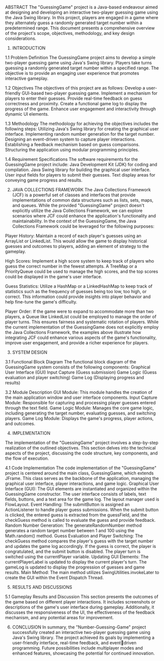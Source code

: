 ABSTRACT
The "GuessingGame" project is a Java-based endeavour aimed at designing and 
developing an interactive two-player guessing game using the Java Swing library. 
In this project, players are engaged in a game where they alternately guess a 
randomly generated target number within a predetermined range. This 
document presents a comprehensive overview of the project's scope, 
objectives, methodology, and key design considerations.

1. INTRODUCTION

1.1 Problem Definition
The GuessingGame project aims to develop a simple two-player guessing game 
using Java's Swing library. Players take turns guessing a randomly generated 
target number within a specified range. The objective is to provide an engaging 
user experience that promotes interactive gameplay.

1.2 Objectives
The objectives of this project are as follows:
Develop a user-friendly GUI-based two-player guessing game. 
Implement a mechanism for players to enter their guesses.
Provide real-time feedback on guess correctness and proximity. 
Create a functional game log to display the progress of the game.
Enhance user engagement and interactivity through dynamic UI elements.

1.3 Methodology
The methodology for achieving the objectives includes the following steps: 
Utilizing Java's Swing library for creating the graphical user interface.
Implementing random number generation for the target number. 
Designing an event-driven system to capture player interactions. 
Establishing a feedback mechanism based on guess comparisons. 
Structuring the application using modular programming principles.

1.4 Requirement Specifications
The software requirements for the GuessingGame project include: 
Java Development Kit (JDK) for coding and compilation.
Java Swing library for building the graphical user interface. 
User input fields for players to submit their guesses.
Text display areas for conveying game progress and results.

2. JAVA COLLECTIONS FRAMEWORK
The Java Collections Framework (JCF) is a powerful set of classes and interfaces 
that provide implementations of common data structures such as lists, sets, 
maps, and queues. While the provided "GuessingGame" project doesn't 
explicitly utilize the Java Collections Framework, we can explore scenarios 
where JCF could enhance the application's functionality and maintainability.
In the context of the GuessingGame, the Java Collections Framework could be 
leveraged for the following purposes:

Player History: Maintain a record of each player's guesses using an ArrayList or 
LinkedList. This would allow the game to display historical guesses and 
outcomes to players, adding an element of strategy to the gameplay.

High Scores: Implement a high score system to keep track of players who guess 
the correct number in the fewest attempts. A TreeMap or a PriorityQueue 
could be used to manage the high scores, and the top scores could be 
displayed in the game's user interface.

Guess Statistics: Utilize a HashMap or a LinkedHashMap to keep track of 
statistics such as the frequency of guesses being too low, too high, or correct. 
This information could provide insights into player behavior and help fine-tune 
the game's difficulty.

Player Order: If the game were to expand to accommodate more than two 
players, a Queue like LinkedList could be employed to manage the order of 
player turns. This ensures fairness and systematic rotation of players.
While the current implementation of the GuessingGame does not explicitly 
employ the Java Collections Framework, the examples above illustrate how 
integrating JCF could enhance various aspects of the game's functionality, 
improve user engagement, and provide a richer experience for players.

3. SYSTEM DESIGN

3.1 Functional Block Diagram
The functional block diagram of the GuessingGame system consists of the 
following components:
Graphical User Interface (GUI) 
Input Capture (Guess submission)
Game Logic (Guess evaluation and player switching) 
Game Log (Displaying progress and results)

3.2 Module Description
GUI Module: This module handles the creation of the main application window 
and user interface components.
Input Capture Module: Responsible for capturing and processing player 
guesses entered through the text field.
Game Logic Module: Manages the core game logic, including generating the 
target number, evaluating guesses, and switching players.
Game Log Module: Displays the game's progress, player actions, and 
outcomes.

4. IMPLEMENTATION

The implementation of the "GuessingGame" project involves a step-by-step 
realization of the outlined objectives. This section delves into the technical 
aspects of the project, discussing the code structure, key components, and the 
flow of execution.

4.1 Code Implementation
The code implementation of the "GuessingGame" project is centered around 
the main class, GuessingGame, which extends JFrame. This class serves as the 
backbone of the application, managing the graphical user interface, player 
interactions, and game logic.
Graphical User Interface (GUI):
The GUI elements are instantiated and organized within the GuessingGame 
constructor. The user interface consists of labels, text fields, buttons, and a 
text area for the game log. The layout manager used is FlowLayout.
Event Handling:
The submitButton is assigned an ActionListener to handle player guess 
submissions. When the submit button is clicked, the entered guess is extracted 
from the guessField, and the checkGuess method is called to evaluate the 
guess and provide feedback.
Random Number Generation:
The generateRandomNumber method generates a random target number 
between 1 and 100 using the Math.random() method.
Guess Evaluation and Player Switching:
The checkGuess method compares the player's guess with the target number 
and updates the game log accordingly. If the guess is correct, the player is 
congratulated, and the submit button is disabled. The player turn is switched 
using the currentPlayer variable.
Updating GUI Elements:
The currentPlayerLabel is updated to display the current player's turn. The 
gameLog is updated to display the progression of guesses and game results.
Main Method:
The main method utilizes SwingUtilities.invokeLater to create the GUI within 
the Event Dispatch Thread.

5. RESULTS AND DISCUSSIONS

5.1 Gameplay Results and Discussion
This section presents the outcomes of the game based on different player 
interactions. It includes screenshots or descriptions of the game's user 
interface during gameplay. Additionally, it discusses the responsiveness of the 
UI, the effectiveness of the feedback mechanism, and any potential areas for 
improvement.

6. CONCLUSION
In summary, the "Number-Guessing-Game" project successfully created an interactive 
two-player guessing game using Java's Swing library. The project achieved its 
goals by implementing a user-friendly interface, real-time feedback, and eventdriven programming. Future possibilities include multiplayer modes and 
enhanced features, showcasing the potential for continued innovation.
